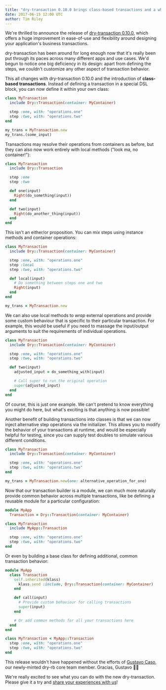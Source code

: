 ```yaml
---
title: "dry-transaction 0.10.0 brings class-based transactions and a whole new level of flexibility"
date: 2017-06-15 12:00 UTC
author: Tim Riley
---
```


We're thrilled to announce the release of [dry-transaction 0.10.0](/gems/dry-transaction), which offers a huge improvement in ease-of-use and flexibility around designing your application's business transactions.

dry-transaction has been around for long enough now that it's really been put through its paces across many different apps and use cases. We'd begun to notice one big deficiency in its design: apart from defining the steps, we couldn't customize any other aspect of transaction behavior.

This all changes with dry-transaction 0.10.0 and the introduction of **class-based transactions**. Instead of defining a transaction in a special DSL block, you can now define it within your own class:

```ruby
class MyTransaction
  include Dry::Transaction(container: MyContainer)

  step :one, with: "operations.one"
  step :two, with: "operations.two"
end

my_trans = MyTransaction.new
my_trans.(some_input)
```

Transactions may resolve their operations from containers as before, but they can also now work entirely with local methods ("look ma, no container!"):

```ruby
class MyTransaction
  include Dry::Transaction

  step :one
  step :two

  def one(input)
    Right(do_something(input))
  end

  def two(input)
    Right(do_another_thing(input))
  end
end
```

This isn't an either/or proposition. You can _mix_ steps using instance methods and container operations:

```ruby
class MyTransaction
  include Dry::Transaction(container: MyContainer)

  step :one, with: "operations.one"
  step :local
  step :two, with: "operations.two"

  def local(input)
    # Do something between steps one and two
    Right(input)
  end
end

my_trans = MyTransaction.new
```

We can also use local methods to _wrap_ external operations and provide some custom behaviour that is specific to their particular transaction. For example, this would be useful if you need to massage the input/output arguments to suit the requirements of individual operations.

```ruby
class MyTransaction
  include Dry::Transaction(container: MyContainer)

  step :one, with: "operations.one"
  step :two, with: "operations.two"

  def two(input)
    adjusted_input = do_something_with(input)

    # Call super to run the original operation
    super(adjusted_input)
  end
end
```

Of course, this is just one example. We can't pretend to know everything you might do here, but what's exciting is that anything is now possible!

Another benefit of building transactions into classes is that we can now inject alternative step operations via the initializer. This allows you to modify the behavior of your transactions at runtime, and would be especially helpful for testing, since you can supply test doubles to simulate various different conditions.

```ruby
class MyTransaction
  include Dry::Transaction(container: MyContainer)

  step :one, with: "operations.one"
  step :two, with: "operations.two"
end

my_trans = MyTransaction.new(one: alternative_operation_for_one)
```

Now that our transaction builder is a module, we can much more naturally provide common behavior across multiple transactions, like be defining a reusable module for a particular configuration:

```ruby
module MyApp
  Transaction = Dry::Transaction(container: MyContainer)

class MyTransaction
  include MyApp::Transaction

  step :one, with: "operations.one"
  step :two, with: "operations.two"
end
```

Or even by building a base class for defining additional, common transaction behavior:

```ruby
module MyApp
  class Transaction
    self.inherited(klass)
      klass.send :include, Dry::Transaction(container: MyContainer)
    end

    def call(input)
      # Provide custom behaviour for calling transactions
      super(input)
    end

    # Or add common methods for all your transactions here
  end
end

class MyTransaction < MyApp::Transaction
  step :one, with: "operations.one"
  step :two, with: "operations.two"
end
```

This release wouldn't have happened without the efforts of [Gustavo Caso](https://github.com/GustavoCaso), our newly-minted dry-rb core team member. Gracias, Gustavo 🙏🏻

We're really excited to see what you can do with the new dry-transaction. Please give it a try and [share your experiences with us](http://discuss.dry-rb.org)!
